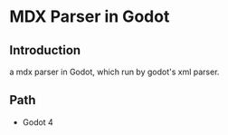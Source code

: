 # MDX Parser in Godot
## Introduction
a mdx parser in Godot, which run by godot's xml parser.

## Path
- Godot 4